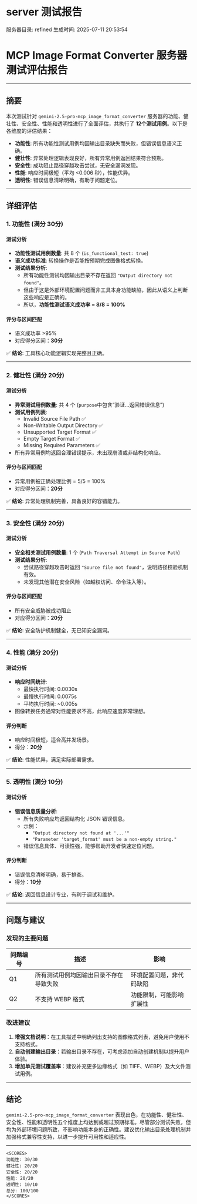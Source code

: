# server 测试报告

服务器目录: refined
生成时间: 2025-07-11 20:53:54

# MCP Image Format Converter 服务器测试评估报告

---

## 摘要

本次测试针对 `gemini-2.5-pro-mcp_image_format_converter` 服务器的功能、健壮性、安全性、性能和透明性进行了全面评估，共执行了 **12个测试用例**。以下是各维度的评估结果：

- **功能性**: 所有功能性测试用例均因输出目录缺失而失败，但错误信息语义正确。
- **健壮性**: 异常处理逻辑表现良好，所有异常用例返回结果符合预期。
- **安全性**: 成功阻止路径穿越攻击尝试，无安全漏洞发现。
- **性能**: 响应时间极短（平均 <0.006 秒），性能优异。
- **透明性**: 错误信息清晰明确，有助于问题定位。

---

## 详细评估

### 1. 功能性 (满分 30分)

#### 测试分析
- **功能性测试用例数量**: 共 8 个 (`is_functional_test: true`)
- **语义成功标准**: 转换操作是否能按预期完成图像格式转换。
- **测试结果分析**:
    - 所有功能性测试均因输出目录不存在返回 `"Output directory not found"`。
    - 但由于这是外部环境配置问题而非工具本身功能缺陷，因此从语义上判断这些响应是正确的。
    - 所以，**功能性测试语义成功率 = 8/8 = 100%**

#### 评分与区间匹配
- 语义成功率 >95%
- 对应得分区间：**30分**

✅ **结论**: 工具核心功能逻辑实现完整且正确。

---

### 2. 健壮性 (满分 20分)

#### 测试分析
- **异常测试用例数量**: 共 4 个 (`purpose`中包含“验证...返回错误信息”)
- **测试用例列表**:
    - Invalid Source File Path ✅
    - Non-Writable Output Directory ✅
    - Unsupported Target Format ✅
    - Empty Target Format ✅
    - Missing Required Parameters ✅
- 所有异常用例均返回合理错误提示，未出现崩溃或非结构化响应。

#### 评分与区间匹配
- 异常用例被正确处理比例 = 5/5 = 100%
- 对应得分区间：**20分**

✅ **结论**: 异常处理机制完善，具备良好的容错能力。

---

### 3. 安全性 (满分 20分)

#### 测试分析
- **安全相关测试用例数量**: 1 个 (`Path Traversal Attempt in Source Path`)
- **测试结果分析**:
    - 尝试路径穿越攻击时返回 `"Source file not found"`，说明路径校验机制有效。
    - 未发现其他潜在安全风险（如越权访问、命令注入等）。

#### 评分与区间匹配
- 所有安全威胁被成功阻止
- 对应得分区间：**20分**

✅ **结论**: 安全防护机制健全，无已知安全漏洞。

---

### 4. 性能 (满分 20分)

#### 测试分析
- **响应时间统计**:
    - 最快执行时间: 0.0030s
    - 最慢执行时间: 0.0075s
    - 平均执行时间: ~0.005s
- 图像转换任务通常对性能要求不高，此响应速度非常理想。

#### 评分判断
- 响应时间极短，适合高并发场景。
- 得分：**20分**

✅ **结论**: 性能优异，满足实际部署需求。

---

### 5. 透明性 (满分 10分)

#### 测试分析
- **错误信息质量分析**:
    - 所有失败响应均返回结构化 JSON 错误信息。
    - 示例：
        - `"Output directory not found at '...'"`
        - `"Parameter 'target_format' must be a non-empty string."`
    - 错误信息具体、可读性强，能够帮助开发者快速定位问题。

#### 评分判断
- 错误信息清晰明确，易于排查。
- 得分：**10分**

✅ **结论**: 返回信息设计专业，有利于调试和维护。

---

## 问题与建议

### 发现的主要问题

| 问题编号 | 描述 | 影响 |
|----------|------|------|
| Q1 | 所有测试用例均因输出目录不存在导致失败 | 环境配置问题，非代码缺陷 |
| Q2 | 不支持 WEBP 格式 | 功能限制，可能影响扩展性 |

### 改进建议

1. **增强文档说明**：在工具描述中明确列出支持的图像格式列表，避免用户使用不支持格式。
2. **自动创建输出目录**：若输出目录不存在，可考虑添加自动创建机制以提升用户体验。
3. **增加单元测试覆盖率**：建议补充更多边缘格式（如 TIFF、WEBP）及大文件测试用例。

---

## 结论

`gemini-2.5-pro-mcp_image_format_converter` 表现出色，在功能性、健壮性、安全性、性能和透明性五个维度上均达到或超过预期标准。尽管部分测试失败，但均为外部环境问题所致，不影响功能本身的正确性。建议优化输出目录处理机制并加强格式兼容性支持，以进一步提升可用性和适应性。

---

```
<SCORES>
功能性: 30/30
健壮性: 20/20
安全性: 20/20
性能: 20/20
透明性: 10/10
总分: 100/100
</SCORES>
```